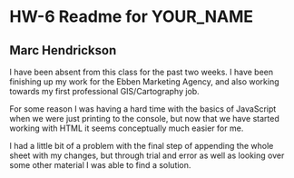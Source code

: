 # HW-6 Readme for YOUR_NAME

## Marc Hendrickson

I have been absent from this class for the past two weeks. I have been finishing up my work for the Ebben Marketing Agency, and also working towards my first professional GIS/Cartography job.

For some reason I was having a hard time with the basics of JavaScript when we were just printing to the console, but now that we have started working with HTML it seems conceptually much easier for me.

I had a little bit of a problem with the final step of appending the whole sheet with my changes, but through trial and error as well as looking over some other material I was able to find a solution.

